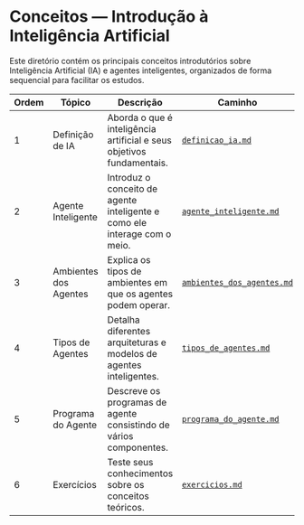 # Conceitos — Introdução à Inteligência Artificial

Este diretório contém os principais conceitos introdutórios sobre Inteligência Artificial (IA) e agentes inteligentes, organizados de forma sequencial para facilitar os estudos.

| Ordem | Tópico                  | Descrição                                                                 | Caminho                                  |
|-------|-------------------------|---------------------------------------------------------------------------|------------------------------------------|
| 1     | Definição de IA         | Aborda o que é inteligência artificial e seus objetivos fundamentais.     | [`definicao_ia.md`](./definicao_ia.md)   |
| 2     | Agente Inteligente      | Introduz o conceito de agente inteligente e como ele interage com o meio. | [`agente_inteligente.md`](./agente_inteligente.md) |
| 3     | Ambientes dos Agentes   | Explica os tipos de ambientes em que os agentes podem operar.             | [`ambientes_dos_agentes.md`](./ambientes_dos_agentes.md) |
| 4     | Tipos de Agentes   | Detalha diferentes arquiteturas e modelos de agentes inteligentes.        | [`tipos_de_agentes.md`](./tipos_de_agentes.md) |
| 5     | Programa do Agente | Descreve os programas de agente consistindo de vários componentes. | [`programa_do_agente.md`](./programa_do_agente.md) |
| 6     | Exercícios         | Teste seus conhecimentos sobre os conceitos teóricos. | [`exercicios.md`](./exercicios.md) |
